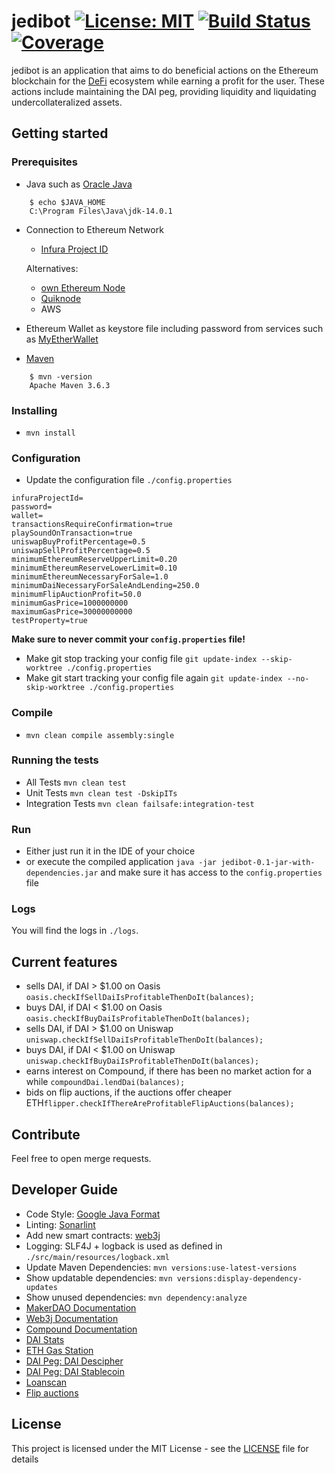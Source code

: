 # jedibot [![License: MIT](https://img.shields.io/badge/License-MIT-yellow.svg)](https://opensource.org/licenses/MIT) [![Build Status](https://travis-ci.com/DevelGao/jedibot.svg?branch=master)](https://travis-ci.com/DevelGao/jedibot) [![Coverage](https://sonarcloud.io/api/project_badges/measure?project=DevelGao_jedibot&metric=coverage)](https://sonarcloud.io/dashboard?id=DevelGao_jedibot)

jedibot is an application that aims to do beneficial actions on the Ethereum blockchain for the [DeFi](https://defipulse.com/) ecosystem while earning a profit for the user. These actions include maintaining the DAI peg, providing liquidity and liquidating undercollateralized assets.

## Getting started

### Prerequisites

- Java such as [Oracle Java](https://www.oracle.com/de/java/technologies/javase-downloads.html)
```
    $ echo $JAVA_HOME
    C:\Program Files\Java\jdk-14.0.1
```
- Connection to Ethereum Network
    - [Infura Project ID](https://infura.io/)
    
    Alternatives:
    - [own Ethereum Node](https://docs.ethhub.io/using-ethereum/running-an-ethereum-node/) 
    - [Quiknode](https://www.quiknode.io/) 
    - AWS
    
- Ethereum Wallet as keystore file including password from services such as [MyEtherWallet](https://www.myetherwallet.com/)
- [Maven](https://maven.apache.org/download.cgi)
```
    $ mvn -version
    Apache Maven 3.6.3
```
### Installing

- ```mvn install```

### Configuration

- Update the configuration file ```./config.properties```

```
infuraProjectId=
password=
wallet=
transactionsRequireConfirmation=true
playSoundOnTransaction=true
uniswapBuyProfitPercentage=0.5
uniswapSellProfitPercentage=0.5
minimumEthereumReserveUpperLimit=0.20
minimumEthereumReserveLowerLimit=0.10
minimumEthereumNecessaryForSale=1.0
minimumDaiNecessaryForSaleAndLending=250.0
minimumFlipAuctionProfit=50.0
minimumGasPrice=1000000000
maximumGasPrice=30000000000
testProperty=true
```

__Make sure to never commit your ```config.properties``` file!__

- Make git stop tracking your config file ```git update-index --skip-worktree ./config.properties```
- Make git start tracking your config file again ```git update-index --no-skip-worktree ./config.properties```

### Compile

- ```mvn clean compile assembly:single```

### Running the tests

- All Tests ```mvn clean test```
- Unit Tests ```mvn clean test -DskipITs```
- Integration Tests ```mvn clean failsafe:integration-test```

### Run 

- Either just run it in the IDE of your choice
- or execute the compiled application ```java -jar jedibot-0.1-jar-with-dependencies.jar``` and make sure it has access to the ```config.properties``` file

### Logs

You will find the logs in ```./logs```.

## Current features

- sells DAI, if DAI > $1.00 on Oasis ```oasis.checkIfSellDaiIsProfitableThenDoIt(balances);```
- buys DAI, if DAI < $1.00 on Oasis ```oasis.checkIfBuyDaiIsProfitableThenDoIt(balances);```
- sells DAI, if DAI > $1.00 on Uniswap ```uniswap.checkIfSellDaiIsProfitableThenDoIt(balances);```
- buys DAI, if DAI < $1.00 on Uniswap ```uniswap.checkIfBuyDaiIsProfitableThenDoIt(balances);```
- earns interest on Compound, if there has been no market action for a while ```compoundDai.lendDai(balances);```
- bids on flip auctions, if the auctions offer cheaper ETH```flipper.checkIfThereAreProfitableFlipAuctions(balances);```

## Contribute

Feel free to open merge requests.

## Developer Guide

- Code Style: [Google Java Format](https://github.com/google/google-java-format/blob/master/README.md)
- Linting: [Sonarlint](https://www.sonarlint.org/intellij/)
- Add new smart contracts: [web3j](https://github.com/web3j/web3j)
- Logging: SLF4J + logback is used as defined in ```./src/main/resources/logback.xml```
- Update Maven Dependencies: ```mvn versions:use-latest-versions```
- Show updatable dependencies: ```mvn versions:display-dependency-updates```
- Show unused dependencies: ```mvn dependency:analyze```
- [MakerDAO Documentation](https://docs.makerdao.com/)
- [Web3j Documentation](https://docs.web3j.io/)
- [Compound Documentation](https://compound.finance/docs)
- [DAI Stats](https://daistats.com)
- [ETH Gas Station](https://ethgasstation.info)
- [DAI Peg: DAI Descipher](http://dai.descipher.io)
- [DAI Peg: DAI Stablecoin](https://dai.stablecoin.science/)
- [Loanscan](https://loanscan.io/)
- [Flip auctions](https://daiauctions.com/flip)

## License

This project is licensed under the MIT License - see the [LICENSE](LICENSE) file for details

